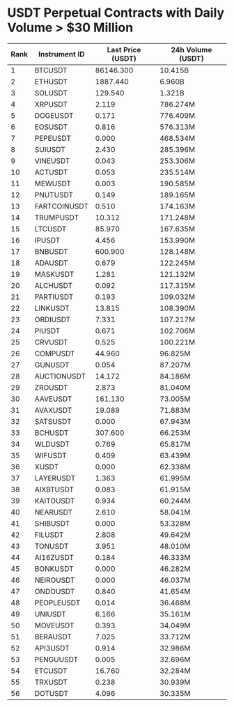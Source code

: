 # USDT Perpetual Contracts with Daily Volume > $30 Million

| Rank | Instrument ID | Last Price (USDT) | 24h Volume (USDT) |
|------|---------------|-------------------|-------------------|
| 1 | BTCUSDT | 86146.300 | 10.415B |
| 2 | ETHUSDT | 1887.440 | 6.960B |
| 3 | SOLUSDT | 129.540 | 1.321B |
| 4 | XRPUSDT | 2.119 | 786.274M |
| 5 | DOGEUSDT | 0.171 | 776.409M |
| 6 | EOSUSDT | 0.816 | 576.313M |
| 7 | PEPEUSDT | 0.000 | 468.534M |
| 8 | SUIUSDT | 2.430 | 285.396M |
| 9 | VINEUSDT | 0.043 | 253.306M |
| 10 | ACTUSDT | 0.053 | 235.514M |
| 11 | MEWUSDT | 0.003 | 190.585M |
| 12 | PNUTUSDT | 0.149 | 189.165M |
| 13 | FARTCOINUSDT | 0.510 | 174.163M |
| 14 | TRUMPUSDT | 10.312 | 171.248M |
| 15 | LTCUSDT | 85.970 | 167.635M |
| 16 | IPUSDT | 4.456 | 153.990M |
| 17 | BNBUSDT | 600.900 | 128.148M |
| 18 | ADAUSDT | 0.679 | 122.245M |
| 19 | MASKUSDT | 1.281 | 121.132M |
| 20 | ALCHUSDT | 0.092 | 117.315M |
| 21 | PARTIUSDT | 0.193 | 109.032M |
| 22 | LINKUSDT | 13.815 | 108.390M |
| 23 | ORDIUSDT | 7.331 | 107.217M |
| 24 | PIUSDT | 0.671 | 102.706M |
| 25 | CRVUSDT | 0.525 | 100.221M |
| 26 | COMPUSDT | 44.960 | 96.825M |
| 27 | GUNUSDT | 0.054 | 87.207M |
| 28 | AUCTIONUSDT | 14.172 | 84.186M |
| 29 | ZROUSDT | 2.873 | 81.040M |
| 30 | AAVEUSDT | 161.130 | 73.005M |
| 31 | AVAXUSDT | 19.089 | 71.883M |
| 32 | SATSUSDT | 0.000 | 67.943M |
| 33 | BCHUSDT | 307.600 | 66.253M |
| 34 | WLDUSDT | 0.769 | 65.817M |
| 35 | WIFUSDT | 0.409 | 63.439M |
| 36 | XUSDT | 0.000 | 62.338M |
| 37 | LAYERUSDT | 1.363 | 61.995M |
| 38 | AIXBTUSDT | 0.083 | 61.915M |
| 39 | KAITOUSDT | 0.934 | 60.244M |
| 40 | NEARUSDT | 2.610 | 58.041M |
| 41 | SHIBUSDT | 0.000 | 53.328M |
| 42 | FILUSDT | 2.808 | 49.642M |
| 43 | TONUSDT | 3.951 | 48.010M |
| 44 | AI16ZUSDT | 0.184 | 46.333M |
| 45 | BONKUSDT | 0.000 | 46.282M |
| 46 | NEIROUSDT | 0.000 | 46.037M |
| 47 | ONDOUSDT | 0.840 | 41.654M |
| 48 | PEOPLEUSDT | 0.014 | 36.468M |
| 49 | UNIUSDT | 6.166 | 35.161M |
| 50 | MOVEUSDT | 0.393 | 34.049M |
| 51 | BERAUSDT | 7.025 | 33.712M |
| 52 | API3USDT | 0.914 | 32.986M |
| 53 | PENGUUSDT | 0.005 | 32.696M |
| 54 | ETCUSDT | 16.760 | 32.284M |
| 55 | TRXUSDT | 0.238 | 30.939M |
| 56 | DOTUSDT | 4.096 | 30.335M |

